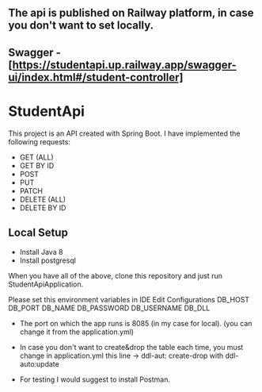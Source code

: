 ## The api is published on Railway platform, in case you don't want to set locally.
## Swagger - [https://studentapi.up.railway.app/swagger-ui/index.html#/student-controller]


# StudentApi
This project is an API created with Spring Boot. I have implemented the following requests:
- GET (ALL)
- GET BY ID
- POST
- PUT
- PATCH
- DELETE (ALL)
- DELETE BY ID


## Local Setup
- Install Java 8
- Install postgresql

When you have all of the above, clone this repository and just run StudentApiApplication. 

Please set this environment variables in IDE Edit Configurations
    DB_HOST
    DB_PORT
    DB_NAME
    DB_PASSWORD
    DB_USERNAME
    DB_DLL

* The port on which the app runs is 8085 (in my case for local). (you can change it from the application.yml)

* In case you don't want to create&drop the table each time, you must change in application.yml
this line -> ddl-aut: create-drop with ddl-auto:update

* For testing I would suggest to install Postman.
